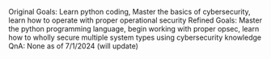 Original Goals: Learn python coding, Master the basics of cybersecurity, learn how to operate with proper operational security
Refined Goals: Master the python programming language, begin working with proper opsec, learn how to wholly secure multiple system types using cybersecurity knowledge
QnA: None as of 7/1/2024 (will update)
